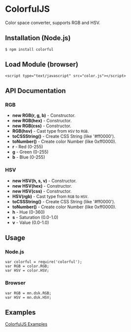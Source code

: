 # ColorfulJS

Color space converter, supports RGB and HSV.

## Installation (Node.js)

    $ npm install colorful

## Load Module (browser)

    <script type="text/javascript" src="color.js"></script>

## API Documentation

### RGB

* **new RGB(r, g, b)** - Constructor.
* **new RGB(hex)** - Constructor.
* **new RGB(css)** - Constructor.
* **RGB(hsv)** - Cast type from `HSV` to `RGB`.
* **toCSSString()** - Create CSS String (like '#ff0000').
* **toNumber()** - Create color Number (like 0xff0000).
* **r** - Red (0-255)
* **g** - Green (0-255)
* **b** - Blue (0-255)

### HSV

* **new HSV(h, s, v)** - Constructor.
* **new HSV(hex)** - Constructor.
* **new HSV(css)** - Constructor.
* **HSV(rgb)** - Cast type from `RGB` to `HSV`.
* **toCSSString()** - Create CSS String (like '#ff0000').
* **toNumber()** - Create color Number (like 0xff0000).
* **h** - Hue (0-360)
* **s** - Saturation (0.0-1.0)
* **v** - Value (0.0-1.0)

## Usage

### Node.js

    var colorful = require('colorful');
    var RGB = color.RGB;
    var HSV = color.HSV;


### Browser

    var RGB = mn.dsk.RGB;
    var HSV = mn.dsk.HSV;

## Examples

[ColorfulJS Examples](http://minodisk.github.com/colorful-js/examples/)
